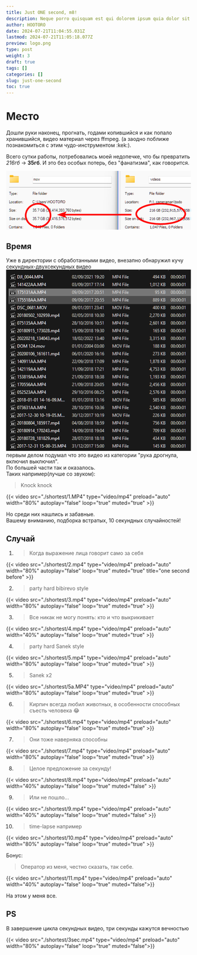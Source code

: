 ```yaml
---
title: Just ONE second, m8!
description: Neque porro quisquam est qui dolorem ipsum quia dolor sit amet, consectetur, adipisci velit...
author: HOOTORO
date: 2024-07-21T11:04:55.031Z
lastmod: 2024-07-21T11:05:18.077Z
preview: logo.png
type: post
weight: 3
draft: true
tags: []
categories: []
slug: just-one-second
toc: true
---
```


# Место

Дошли руки наконец, прогнать, годами копившийся и как попало хранившийся, видео материал через ffmpeg.
(а заодно поближе познакомиться с этим чудо-инструментом :kek:).

Всего сутки работы, потребовались моей недопечке, что бы превратить _216гб_ -> **35гб**.
И это без особых потерь, без "фанатизма", как говорится.

![compare](image.png)

## Время

Уже в директории с обработанными видео, внезапно обнаружил кучу секундных-двухсекундных видео
![alt text](20240721_3122_explorer_Buttery.png)
первым делом подумал что это видео из категории "рука дрогнула, включил выключил".  
По большей части так и оказалось.  
Таких например(лучше со звуком):

> Knock knock

{{< video src="./shortest/1.MP4" type="video/mp4" preload="auto" width="80%" autoplay="false" loop="true" muted="true" >}}

Но среди них нашлись и забавные.  
Вашему вниманию, подборка встратых, 10 секундных случайностей!

## Случай

1. > Когда выражение лица говорит само за себя

{{< video src="./shortest/2.mp4" type="video/mp4" preload="auto" width="80%" autoplay="false" loop="true" muted="true" title="one second before" >}}

2. > party hard bibirevo style

{{< video src="./shortest/3.mp4" type="video/mp4" preload="auto" width="80%" autoplay="false" loop="true" muted="true" >}}

3. > Все никак не могу понять: кто и что выкрикивает

{{< video src="./shortest/4.mp4" type="video/mp4" preload="auto" width="40%" autoplay="false" loop="true" muted="true" >}}

4. > party hard Sanek style

{{< video src="./shortest/5.mp4" type="video/mp4" preload="auto" width="80%" autoplay="false" loop="true" muted="true" >}}

5. > Sanek x2

{{< video src="./shortest/5a.MP4" type="video/mp4" preload="auto" width="80%" autoplay="false" loop="true" muted="true" >}}

6. > Кирпич всегда любил животных, в особенности способных съесть человека 😂

{{< video src="./shortest/6.mp4" type="video/mp4" preload="auto" width="80%" autoplay="false" loop="true" muted="true" >}}

7. > Они тоже наверняка способны

{{< video src="./shortest/7.mp4" type="video/mp4" preload="auto" width="80%" autoplay="false" loop="true" muted="true" >}}

8. > Целое предложение за секунду!

{{< video src="./shortest/8.mp4" type="video/mp4" preload="auto" width="40%" autoplay="false" loop="true" muted="false" >}}

9. > Или не пошло...

{{< video src="./shortest/9.mp4" type="video/mp4" preload="auto" width="40%" autoplay="false" loop="true" muted="false" >}}

10. > time-lapse например

{{< video src="./shortest/10.mp4" type="video/mp4" preload="auto" width="80%" autoplay="false" loop="true" muted="true" >}}

Бонус:

> Оператор из меня, честно сказать, так себе.

{{< video src="./shortest/11.mp4" type="video/mp4" preload="auto" width="40%" autoplay="false" loop="true" muted="false">}}

На этом у меня все.

## PS

В завершение цикла секундных видео, три секунды кажутся вечностью

{{< video src="./shortest/3sec.mp4" type="video/mp4" preload="auto" width="80%" autoplay="false" loop="true" muted="false">}}
